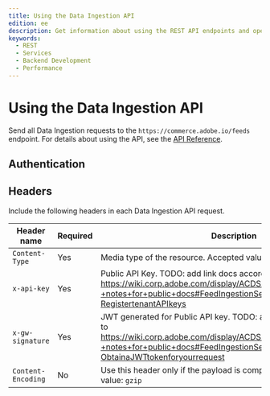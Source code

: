 ```yaml
---
title: Using the Data Ingestion API
edition: ee
description: Get information about using the REST API endpoints and operations provided by the data ingestion API.
keywords:
  - REST
  - Services
  - Backend Development
  - Performance
---
```


# Using the Data Ingestion API

Send all Data Ingestion requests to the `https://commerce.adobe.io/feeds` endpoint. For details about using the API, see the [API Reference](api-reference.md).

## Authentication

## Headers

Include the following headers in each Data Ingestion API request.

| Header name        | Required | Description                                                                                                                                                                                                                        |
|--------------------|----------|------------------------------------------------------------------------------------------------------------------------------------------------------------------------------------------------------------------------------------|
| `Content-Type`     | Yes      | Media type of the resource. Accepted value: `application/json`                                                                                                                                                                     |
| `x-api-key`        | Yes      | Public API Key. TODO: add link docs according to https://wiki.corp.adobe.com/display/ACDS/Feed+Ingestion+Service+-+notes+for+public+docs#FeedIngestionServicenotesforpublicdocs-RegistertenantAPIkeys                              |
| `x-gw-signature`   | Yes      | JWT generated for Public API key. TODO: add link to docs according to https://wiki.corp.adobe.com/display/ACDS/Feed+Ingestion+Service+-+notes+for+public+docs#FeedIngestionServicenotesforpublicdocs-ObtainaJWTtokenforyourrequest |
| `Content-Encoding` | No       | Use this header only if the payload is compressed with gzip. Accepted value: `gzip`                                                                                                                                                |
